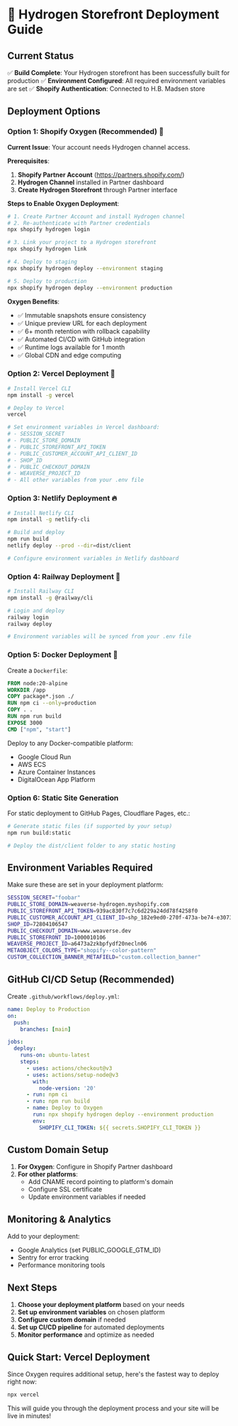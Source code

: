 # 🚀 Hydrogen Storefront Deployment Guide

## Current Status
✅ **Build Complete**: Your Hydrogen storefront has been successfully built for production
✅ **Environment Configured**: All required environment variables are set
✅ **Shopify Authentication**: Connected to H.B. Madsen store

## Deployment Options

### Option 1: Shopify Oxygen (Recommended) 🎯

**Current Issue**: Your account needs Hydrogen channel access.

**Prerequisites**:
1. **Shopify Partner Account** (https://partners.shopify.com/)
2. **Hydrogen Channel** installed in Partner dashboard
3. **Create Hydrogen Storefront** through Partner interface

**Steps to Enable Oxygen Deployment**:
```bash
# 1. Create Partner Account and install Hydrogen channel
# 2. Re-authenticate with Partner credentials
npx shopify hydrogen login

# 3. Link your project to a Hydrogen storefront
npx shopify hydrogen link

# 4. Deploy to staging
npx shopify hydrogen deploy --environment staging

# 5. Deploy to production
npx shopify hydrogen deploy --environment production
```

**Oxygen Benefits**:
- ✅ Immutable snapshots ensure consistency
- ✅ Unique preview URL for each deployment
- ✅ 6+ month retention with rollback capability
- ✅ Automated CI/CD with GitHub integration
- ✅ Runtime logs available for 1 month
- ✅ Global CDN and edge computing

### Option 2: Vercel Deployment 🌟

```bash
# Install Vercel CLI
npm install -g vercel

# Deploy to Vercel
vercel

# Set environment variables in Vercel dashboard:
# - SESSION_SECRET
# - PUBLIC_STORE_DOMAIN
# - PUBLIC_STOREFRONT_API_TOKEN
# - PUBLIC_CUSTOMER_ACCOUNT_API_CLIENT_ID
# - SHOP_ID
# - PUBLIC_CHECKOUT_DOMAIN
# - WEAVERSE_PROJECT_ID
# - All other variables from your .env file
```

### Option 3: Netlify Deployment 🔥

```bash
# Install Netlify CLI
npm install -g netlify-cli

# Build and deploy
npm run build
netlify deploy --prod --dir=dist/client

# Configure environment variables in Netlify dashboard
```

### Option 4: Railway Deployment 🚂

```bash
# Install Railway CLI
npm install -g @railway/cli

# Login and deploy
railway login
railway deploy

# Environment variables will be synced from your .env file
```

### Option 5: Docker Deployment 🐳

Create a `Dockerfile`:
```dockerfile
FROM node:20-alpine
WORKDIR /app
COPY package*.json ./
RUN npm ci --only=production
COPY . .
RUN npm run build
EXPOSE 3000
CMD ["npm", "start"]
```

Deploy to any Docker-compatible platform:
- Google Cloud Run
- AWS ECS
- Azure Container Instances
- DigitalOcean App Platform

### Option 6: Static Site Generation

For static deployment to GitHub Pages, Cloudflare Pages, etc.:

```bash
# Generate static files (if supported by your setup)
npm run build:static

# Deploy the dist/client folder to any static hosting
```

## Environment Variables Required

Make sure these are set in your deployment platform:

```bash
SESSION_SECRET="foobar"
PUBLIC_STORE_DOMAIN=weaverse-hydrogen.myshopify.com
PUBLIC_STOREFRONT_API_TOKEN=939ac830f7c7c6d229a24dd78f4258f0
PUBLIC_CUSTOMER_ACCOUNT_API_CLIENT_ID=shp_182e9ed0-270f-473a-be74-e3073f852c39
SHOP_ID=72804106547
PUBLIC_CHECKOUT_DOMAIN=www.weaverse.dev
PUBLIC_STOREFRONT_ID=1000010106
WEAVERSE_PROJECT_ID=a6473a2zkbpfydf20necln06
METAOBJECT_COLORS_TYPE="shopify--color-pattern"
CUSTOM_COLLECTION_BANNER_METAFIELD="custom.collection_banner"
```

## GitHub CI/CD Setup (Recommended)

Create `.github/workflows/deploy.yml`:

```yaml
name: Deploy to Production
on:
  push:
    branches: [main]

jobs:
  deploy:
    runs-on: ubuntu-latest
    steps:
      - uses: actions/checkout@v3
      - uses: actions/setup-node@v3
        with:
          node-version: '20'
      - run: npm ci
      - run: npm run build
      - name: Deploy to Oxygen
        run: npx shopify hydrogen deploy --environment production
        env:
          SHOPIFY_CLI_TOKEN: ${{ secrets.SHOPIFY_CLI_TOKEN }}
```

## Custom Domain Setup

1. **For Oxygen**: Configure in Shopify Partner dashboard
2. **For other platforms**: 
   - Add CNAME record pointing to platform's domain
   - Configure SSL certificate
   - Update environment variables if needed

## Monitoring & Analytics

Add to your deployment:
- Google Analytics (set PUBLIC_GOOGLE_GTM_ID)
- Sentry for error tracking
- Performance monitoring tools

## Next Steps

1. **Choose your deployment platform** based on your needs
2. **Set up environment variables** on chosen platform
3. **Configure custom domain** if needed
4. **Set up CI/CD pipeline** for automated deployments
5. **Monitor performance** and optimize as needed

## Quick Start: Vercel Deployment

Since Oxygen requires additional setup, here's the fastest way to deploy right now:

```bash
npx vercel
```

This will guide you through the deployment process and your site will be live in minutes!